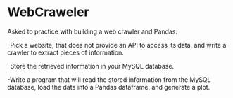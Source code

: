 # WebCraweler
Asked to practice with building a web crawler and Pandas. 

-Pick a website, that does not provide an API to access its data, and write a crawler to extract pieces of information.

-Store the retrieved information in your MySQL database.

-Write a program that will read the stored information from the MySQL database, load the data into a Pandas dataframe, and generate a    plot.
